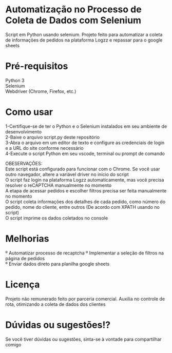 # Automatização no Processo de Coleta de Dados com Selenium
Script em Python usando selenium. Projeto feito para automatizar a coleta de informações de pedidos na plataforma Logzz e repassar para o google sheets

# Pré-requisitos
Python 3<br>
Selenium<br>
Webdriver (Chrome, Firefox, etc.)<br>

# Como usar
1-Certifique-se de ter o Python e o Selenium instalados em seu ambiente de desenvolvimento<br>
2-Baixe o arquivo script.py deste repositório<br>
3-Abra o arquivo em um editor de texto e configure as credenciais de login e a URL do site conforme necessário<br>
4-Execute o script Python em seu vscode, terminal ou prompt de comando<br>

OBESERVAÇÕES:<br>
Este script está configurado para funcionar com o Chrome. Se você usar outro navegador, altere a variável driver no início do script<br>
O script faz login na plataforma Logzz automaticamente, mas você precisa resolver o reCAPTCHA manualmente no momento<br>
A etapa de acessar pedidos e escolher filtros precisa ser feita manualmente no momento<br>
O script coleta informações dos detalhes de cada pedido, como número do pedido, nome do cliente, entre outros (De acordo com XPATH usando no script)<br>
O script imprime os dados coletados no console<br>

# Melhorias
º Automatizar processo de recaptcha
º Implementar a seleção de filtros na página de pedidos<br>
º Enviar dados direto para planilha google sheets<br>

# Licença
Projeto não remunerado feito por parceria comercial. Auxilia no controle de rota, otimizando a coleta de dados dos clientes

# Dúvidas ou sugestões!?
Se você tiver dúvidas ou sugestões, sinta-se à vontade para compartilhar comigo
